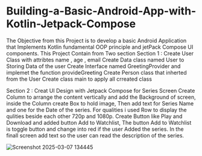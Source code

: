 # Building-a-Basic-Android-App-with-Kotlin-Jetpack-Compose

The Objective from this Project is to develop a basic Android Application that Implements Kotlin fundamental OOP principle and jetPack Compose UI components.
This Project Contain from Two section 
Section 1 :
Create User Class with attribtes name , age , email
Create Data class named User to Storing Data of the user 
Create Interface named GreetingProvider and implemet the function provideGreeting
Create Person class that inherted from the User 
Create class main to apply all crreated class

Section 2 :
Creat UI Design with Jetpack Compose for Series Screen 
Create Column to arrange the content vertically and add the Background of screen, inside the Column create Box to hold image, Then add text for Series Name and one for the Date of the series. For qualities i used Row to display the qulities beside each other 720p and 1080p.
Create Button like Play and Download and added button Add to Watchlist, The button Add to Watchlist is toggle button and change into red if the user Added the series.
In the finall screen add text so the user can read the description of the series. 



![Screenshot 2025-03-07 134445](https://github.com/user-attachments/assets/3dfc3dd6-a545-49ba-be3f-34dc06dd1e85)
